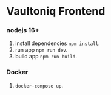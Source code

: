 # Vaultoniq Frontend

### nodejs 16+

1. install dependencies `npm install`.
2. run app `npm run dev`.
3. build app `npm run build`.

### Docker

1. `docker-compose up`.
